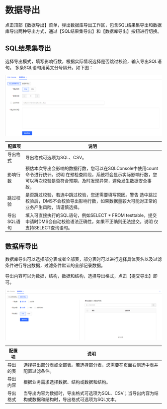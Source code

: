# 数据导出
点击顶部【数据导出】菜单，弹出数据库导出工作区，包含SQL结果集导出和数据库导出两种导出方式，通过【SQL结果集导出】和【数据库导出】按钮进行切换。

## SQL结果集导出
选择导出模式，填写影响行数，根据实际情况选择是否跳过校验，输入导出SQL语句。
多条SQL语句用英文分号隔开。如下图：

![](../../image/DMS/data-export1.png)

| 配置项	        | 说明	            |
| ------------  | ---------------     |
| 导出格式       | 	导出格式可选项为SQL、CSV。| 
| 影响行数       | 预估本次导出会影响的数据行数，您可以在SQLConsole中使用count命令进行统计。说明 在预检查阶段，系统将会显示实际影响行数，您可以再次校验是否符合预期，及时发现异常，避免发生数据安全事故。 |
| 跳过校验       | 是否跳过校验，若选中跳过校验，您还需要填写原因。警告 选中跳过校验后，DMS不会校验导出影响行数，如果数据量较大可能对正常的业务产生风险，请谨慎选择。|
| 导出SQL语句    | 填入可直接执行的SQL语句，例如SELECT * FROM testtable，提交申请时DMS会自动校验语法正确性，如果不正确则无法提交。说明 仅支持SELECT查询语句。|
 
## 数据库导出
数据库导出可以选择部分表或者全部表，部分表时可以进行选择具体表名以及过滤条件进行导出数据，过滤条件默认的全部记录数据。

导出内容可以为数据，结构，数据和结构，选择导出格式，点击【提交导出】即可。
 
![](../../image/DMS/data-export2.png)

| 配置项	        | 说明	            |
| ------------  | ---------------     |
| 导出的表     | 	选择导出部分表或全部表。若选择部分表，您需要在页面右侧选中表并配置过滤条件。| 
| 导出内容      | 根据业务需求选择数据、结构或数据和结构。 |
| 导出格式      | 当导出内容为数据时，导出格式可选项为SQL、CSV；当导出内容为结构或数据和结构时，导出格式可选项为SQL文本。|
